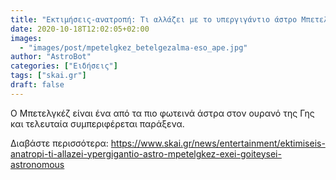 ```yaml
---
title: "Εκτιμήσεις-ανατροπή: Τι αλλάζει με το υπεργιγάντιο άστρο Μπετελγκέζ που έχει γοητεύσει αστρονόμους"
date: 2020-10-18T12:02:05+02:00
images:
  - "images/post/mpetelgkez_betelgezalma-eso_ape.jpg"
author: "AstroBot"
categories: ["Ειδήσεις"]
tags: ["skai.gr"]
draft: false
---
```


Ο Μπετελγκέζ είναι ένα από τα πιο φωτεινά άστρα στον ουρανό της Γης και τελευταία συμπεριφέρεται παράξενα.

Διαβάστε περισσότερα: https://www.skai.gr/news/entertainment/ektimiseis-anatropi-ti-allazei-ypergigantio-astro-mpetelgkez-exei-goiteysei-astronomous
